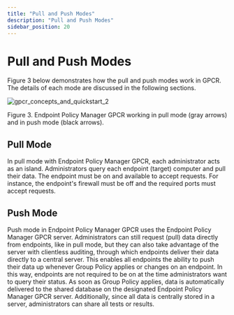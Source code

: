 ```yaml
---
title: "Pull and Push Modes"
description: "Pull and Push Modes"
sidebar_position: 20
---
```


# Pull and Push Modes

Figure 3 below demonstrates how the pull and push modes work in GPCR. The details of each mode are
discussed in the following sections.

![gpcr_concepts_and_quickstart_2](/images/endpointpolicymanager/grouppolicycompliancereporter/mode/gpcr_concepts_and_quickstart_2.webp)

Figure 3. Endpoint Policy Manager GPCR working in pull mode (gray arrows) and in push mode (black
arrows).

## Pull Mode

In pull mode with Endpoint Policy Manager GPCR, each administrator acts as an island. Administrators
query each endpoint (target) computer and pull their data. The endpoint must be on and available to
accept requests. For instance, the endpoint's firewall must be off and the required ports must
accept requests.

## Push Mode

Push mode in Endpoint Policy Manager GPCR uses the Endpoint Policy Manager GPCR server.
Administrators can still request (pull) data directly from endpoints, like in pull mode, but they
can also take advantage of the server with clientless auditing, through which endpoints deliver
their data directly to a central server. This enables all endpoints the ability to push their data
up whenever Group Policy applies or changes on an endpoint. In this way, endpoints are not required
to be on at the time administrators want to query their status. As soon as Group Policy applies,
data is automatically delivered to the shared database on the designated Endpoint Policy Manager
GPCR server. Additionally, since all data is centrally stored in a server, administrators can share
all tests or results.
